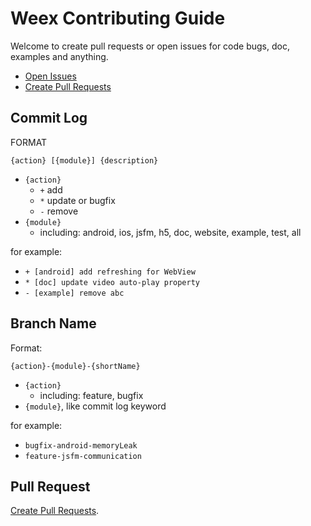 # Weex Contributing Guide

Welcome to create pull requests or open issues for code bugs, doc, examples and anything.

* [Open Issues](https://github.com/alibaba/weex/issues/new)
* [Create Pull Requests](https://github.com/alibaba/weex/compare)

## Commit Log

FORMAT

```
{action} [{module}] {description}
```

* `{action}`
    * `+` add
    * `*` update or bugfix
    * `-` remove
* `{module}`
    * including: android, ios, jsfm, h5, doc, website, example, test, all 

for example:

* `+ [android] add refreshing for WebView`
* `* [doc] update video auto-play property`
* `- [example] remove abc`

## Branch Name 

Format: 

```
{action}-{module}-{shortName}
```

* `{action}`
    * including: feature, bugfix
* `{module}`, like commit log keyword

for example:

* `bugfix-android-memoryLeak`
* `feature-jsfm-communication`

## Pull Request

[Create Pull Requests](https://github.com/alibaba/weex/compare).

